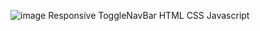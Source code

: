 ![image](https://github.com/PardeepYadav27/toggleNavBar/assets/121375828/02b607da-7aa2-45c8-9cf9-93b332374174)
Responsive ToggleNavBar
HTML
CSS
Javascript
